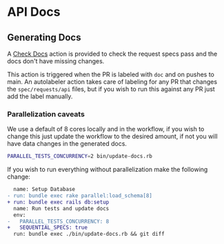 # API Docs

## Generating Docs
A [Check Docs](./.github/workflows/check_docs.yml) action is provided to check the request specs pass and the docs don't have missing changes.

This action is triggered when the PR is labeled with `doc` and on pushes to main.
An autolabeler action takes care of labeling for any PR that changes the `spec/requests/api` files, but if you wish to run this against any PR just add the label manually.

### Parallelization caveats
We use a default of 8 cores locally and in the workflow, if you wish to change this just update the workflow to the desired amount, if not you will have data changes in the generated docs.
```bash
PARALLEL_TESTS_CONCURRENCY=2 bin/update-docs.rb
```

If you wish to run everything without parallelization make the following change:
```diff
  name: Setup Database
- run: bundle exec rake parallel:load_schema[8]
+ run: bundle exec rails db:setup
  name: Run tests and update docs
  env:
-   PARALLEL_TESTS_CONCURRENCY: 8
+   SEQUENTIAL_SPECS: true
  run: bundle exec ./bin/update-docs.rb && git diff
```
